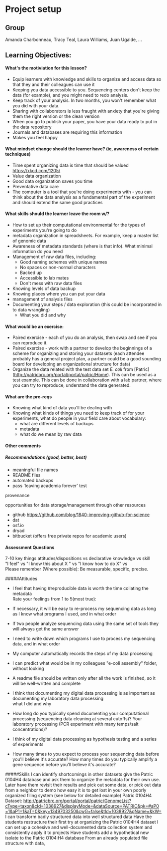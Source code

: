 Project setup
=============

Group
-----
Amanda Charbonneau, Tracy Teal, Laura Williams, Juan Ugalde, ...

Learning Objectives:
-------------------

#### What's the motiviation for this lesson?
* Equip learners with knowledge and skills to organize and access data so that they and their colleagues can use it
* Keeping you data accessible to you. Sequencing centers don't keep the data (for example), and you might need to redo analysis.
* Keep track of your analysis. In two months, you won't remember what you did with your data.
* Sharing with collaborators is less fraught with anxiety that you're giving them the right version or the clean version
* When you go to publish your paper, you have your data ready to put in the data repository
* Journals and databases are requiring this information
* Makes you feel happy 

#### What mindset change should the learner have? (ie, awareness of certain techniques)

* Time spent organizing data is time that should be valued https://xkcd.com/1205/
* Value data organization   
* Good data organization saves you time
* Preventative data care
* The computer is a tool that you're doing experiments with - you can think about the data analysis as a fundamental part of the experiment and should extend the same good practices 

#### What skills should the learner leave the room w/?
* How to set up their computational environmental for the types of experiments you're going to do
* metadata organization in spreadsheets. For example, keep a master list of genomic data
* Awareness of metadata standards (where is that info). What minimal information do you need
* Management of raw data files, including:
  * Good naming schemes with unique names
  * No spaces or non-normal characters
  * Backed up
  * Accessible to lab mates
  * Don't mess with raw data files
* Knowing levels of data backup
* Knowing places where you can put your data
* management of analysis files
* Documenting your steps / data exploration (this could be incorporated in to data wrangling)
  * What you did and why


#### What would be an exercise:

* Paired exercise - each of you do an analysis, then swap and see if you can reproduce it.
* Paired exercise - work with a partner to develop the beginnings of a scheme for organizing and storing your datasets (each attendee probably has a general project plan, a partner could be a good sounding board for developing an organizational structure for data)
* Organize the data related with the test data set *E. coli* from [Patric] (http://patricbrc.org/portal/portal/patric/Home). This can be used as a test example. This can be done in collaboration with a lab partner, where you can try to reproduce, understand the data generated.


#### What are the pre-reqs
* Knowing what kind of data you'll be dealing with
* Knowing what kinds of things you need to keep track of for your experiments, what do people in your field care about
vocabulary:
  * what are different levels of backups
  * metadata
  * what do we mean by raw data

#### Other comments

##### Recommendations (good, better, best)
* meaningful file names
* README files
* automated backups
* pass 'leaving academia forever' test


provenance

opportunities for data storage/management through other resources
- github https://github.com/blog/1840-improving-github-for-science
- dat
- osf.io
- dryad
- bitbucket (offers free private repos for academic users)

#### Assessment Questions

7-10 key things attitudes/dispositions vs declarative knowledge vs skill  
"I feel" vs "I  know this about X " vs "I know how to do X" vs   
Please remember (Where possible): Be measurable, specific, precise. 

#####Attitudes
- I feel that having #reproducible data is worth the time collating the metadata  
Rate your feelings from 1 to 5(most true): 
 - If necessary, it will be easy to re-process my sequencing data as long as I know what programs I used, and in what order
 - If two people analyze sequencing data using the same set of tools they will always get the same answer
 - I need to write down which programs I use to process my sequencing data, and in what order
 - My computer automatically records the steps of my data processing
 - I can predict what would be in my colleagues "e-coli assembly" folder, without looking
 - A readme file should be written only after all the work is finished, so it will be well-written and complete

- I think that documenting my digital data processing is as important as documenting my laboratory data processing  
what I did and why
 - How long do you typically spend documenting your computational processing (sequencing data cleaning at several cutoffs)?  Your laboratory processing (PCR experiment with many temps/salt concentrations)?
 - I think of my digital data processing as hypothesis testing and a series of experiments
- How many times to you expect to process your sequencing data before you'll believe it's accurate? How many times do you typically amplify a gene sequence before you'll believe it's accurate?

#####Skills
I can identify shortcomings in other datasets
give the Patric 0104H4 database and ask them to organize the metadata for their own use. Later have them revisit their results and pick out some data, or pick out data from a neighbor to demo how easy it is to get lost in your own poorly organized filing system (see below for detailed example)
Patric 0104H4 Dataset: http://patricbrc.org/portal/portal/patric/GenomeList?cType=taxon&cId=1038927&displayMode=&dataSource=PATRIC&pk=#aP0=1&aP1=1&aT=0&key=1349703250&cwG=false&tId=1038927&gName=&kW=
I can transform badly structured data into well structured data
Have the students restructure their first try at organizing the Patric 0104H4 dataset
I can set up a cohesive and well-documented data collection system and consistently apply it to projects
Have students add a hypothetical new isolate to the Patric O104:H4 database
From an already populated file structure with data,




